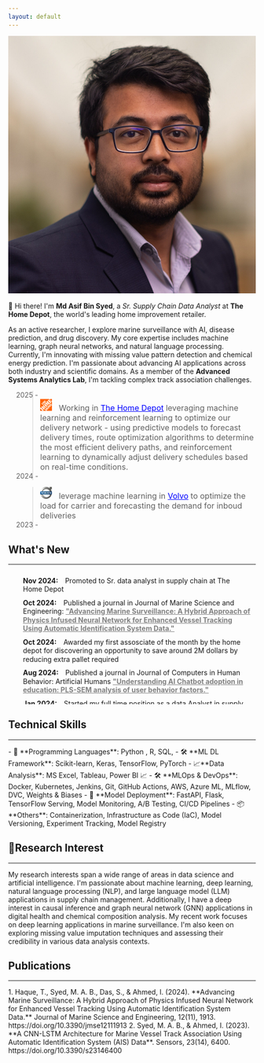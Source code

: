 ```yaml
---
layout: default
---
```


<img class="profile-picture" src="asif_headshot.webp" >

👋 Hi there! I'm **Md Asif Bin Syed**, a *Sr. Supply Chain Data Analyst* at **The Home Depot**, the world's leading home improvement retailer. 

As an active researcher, I explore marine surveillance with AI, disease prediction, and drug discovery. My core expertise includes machine learning, graph neural networks, and natural language processing. Currently, I'm innovating with missing value pattern detection and chemical energy prediction. I'm passionate about advancing AI applications across both industry and scientific domains. As a member of the **Advanced Systems Analytics Lab**, I'm tackling complex track association challenges.


<blockquote style="margin-left: 3.5em;">
    <div style="display: flex; align-items: left; margin-left: -3.5em;">2025 - </div>
    <img src="the-home-depot.png" alt="Employer 1" style="width: 24px; height: 24px; margin-right: 10px;">
  <font size="3"> Working in <a href="https://www.homedepot.com" style="color: blue;">The Home Depot</a> leveraging machine learning and reinforcement learning to optimize our delivery network - using predictive models to forecast delivery times, route optimization algorithms to determine the most efficient delivery paths, and reinforcement learning to dynamically adjust delivery schedules based on real-time conditions.</font>
 <div style="display: flex; align-items: left; margin-left: -3.5em;">2024 - </div>
</blockquote>

<blockquote style="margin-left: 3.5em;">
    <img src="volvo.svg" alt="Employer 1" style="width: 24px; height: 24px; margin-right: 10px;">
  <font size="3">leverage machine learning in <a href="https://www.homedepot.com" style="color: blue;">Volvo</a>  to optimize the  load for carrier  and forecasting the demand for inboud deliveries</font>
 <div style="display: flex; align-items: left; margin-left: -3.5em;">2023 - </div>
</blockquote>

<h2> What's New </h2>
<hr>
<div style="max-height: 250px; overflow-y: auto; padding: 10px;  line-height: 1.25;">
    <ul style="padding-left: 20px; margin: 0;">
        <li style="list-style-type: none; margin-bottom: 10px;">
            <span style="font-weight: bold; margin-right: 10px;">Nov 2024:</span>
            <span>Promoted to  Sr. data analyst in supply chain at The Home Depot</span>
        </li>
        <li style="list-style-type: none; margin-bottom: 10px;">
            <span style="font-weight: bold; margin-right: 10px;">Oct 2024:</span>
            <span>Published a journal in Journal of Marine Science and Engineering: <a href="https://www.mdpi.com/2077-1312/12/11/1913" style="color: gray ;"><b>"Advancing Marine Surveillance: A Hybrid Approach of Physics Infused Neural Network for Enhanced Vessel Tracking Using Automatic Identification System Data."</b></a></span>
        </li>
        <li style="list-style-type: none; margin-bottom: 10px;">
            <span style="font-weight: bold; margin-right: 10px;">Oct 2024:</span>
            <span>Awarded my first assosciate of the month by the home depot for discovering an opportunity to save around 2M dollars by reducing extra pallet required </span>
        </li>
        <li style="list-style-type: none; margin-bottom: 10px;">
            <span style="font-weight: bold; margin-right: 10px;">Aug 2024:</span>
            <span>Published a journal in Journal of Computers in Human Behavior: Artificial Humans <a href="https://www.sciencedirect.com/science/article/pii/S2949882124000586" style="color: gray;"><b>"Understanding AI Chatbot adoption in education: PLS-SEM analysis of user behavior factors."</b></a></span>
        </li>
        <li style="list-style-type: none; margin-bottom: 10px;">
            <span style="font-weight: bold; margin-right: 10px;">Jan 2024:</span>
            <span>Started my full time position as a data Analyst in supply chain at The Home Depot</span>
        </li>
        <li style="list-style-type: none; margin-bottom: 10px;">
            <span style="font-weight: bold; margin-right: 10px;">Dec 2023:</span>
            <span>Presented a paper on <a href="https://ieeexplore.ieee.org/abstract/document/10465079" style="color: gray;"><b>"Investigation of Polycystic Ovary Syndrome (PCOS) Diagnosis Using Machine Learning Approaches"</b></a> and <a href="https://ieeexplore.ieee.org/abstract/document/10441152" style="color: gray;"><b>"A Deep Learning Approach for Satellite and Debris Detection: YOLO in Action"</b></a> at the 2023 5th International Conference on Sustainable Technologies for Industry 5.0 (STI).</span>
        </li>
        <li style="list-style-type: none; margin-bottom: 10px;">
            <span style="font-weight: bold; margin-right: 10px;">Dec 2023:</span>
            <span>Presented a paper on <a href="https://ieeexplore.ieee.org/abstract/document/10441258" style="color: gray;"><b>"Pediatric Bone Age Prediction Using Deep Learning"</b></a> and <a href="https://ieeexplore.ieee.org/abstract/document/10464397" style="color: gray;"><b>"Federated Learning in Manufacturing: A Systematic Review and Pathway to Industry 5.0"</b></a> at the 2023 26th International Conference on Computer and Information Technology (ICCIT).</span>
        </li>
        <li style="list-style-type: none; margin-bottom: 10px;">
            <span style="font-weight: bold; margin-right: 10px;">Dec 2023:</span>
            <span>Completed my Masters in Industrial Engineering and submitted my theisis on  <a href="https://researchrepository.wvu.edu/cgi/viewcontent.cgi?article=12915&context=etd" style="color: gray;"><b>"Spatio-Temporal Deep Learning Approaches for Addressing Track Association Problem using Automatic Identification System (AIS) Data"</b></a></span>
        </li>
        <li style="list-style-type: none; margin-bottom: 10px;">
            <span style="font-weight: bold; margin-right: 10px;">July 2023:</span>
            <span>Awarded "Idea of the Month" at Volvo Truck for implementing Power Automate and AI to extract invoice data, saving $200k.</span>
        </li>
        <li style="list-style-type: none; margin-bottom: 10px;">
            <span style="font-weight: bold; margin-right: 10px;">July 2023:</span>
            <span>Published a journal in MDPI Sensors: <a href="https://www.mdpi.com/1424-8220/23/14/6400" style="color: gray;"><b>"A CNN-LSTM Architecture for Marine Vessel Track Association Using AIS Data."</b></a></span>
        </li>
        <li style="list-style-type: none; margin-bottom: 10px;">
            <span style="font-weight: bold; margin-right: 10px;">May 2023:</span>
            <span>Finalist in the QCRE Data Challenge for <a href="https://arxiv.org/pdf/2309.13402.pdf" style="color: gray;"><b>"ML Algorithm Synthesizing Domain Knowledge for Fungal Spore Concentration Prediction."</b></a></span>
        </li>
        <li style="list-style-type: none; margin-bottom: 10px;">
            <span style="font-weight: bold; margin-right: 10px;">April 2023:</span>
            <span>Submitted a paper to the IISE conference on <a href="https://arxiv.org/abs/2304.01491" style="color: gray;"><b>"Multi-Model LSTM Architecture for Track Association Using AIS Data."</b></a></span>
        </li>
        <li style="list-style-type: none; margin-bottom: 10px;">
            <span style="font-weight: bold; margin-right: 10px;">October 2022:</span>
            <span>Chaired a session at the INFORMS Annual Meeting on <a href="https://meetings.informs.org/wordpress/indianapolis2022/" style="color: gray;"><b>Advanced Machine Learning.</b></a></span>
        </li>
    </ul>
</div>

## Technical Skills
<hr>
- 🐍 **Programming Languages**: Python , R, SQL,
- 🛠️ **ML DL Framework**: Scikit-learn, Keras, TensorFlow,  PyTorch 
- 📈**Data Analysis**: MS Excel,  Tableau, Power BI 📈
- 🛠️ **MLOps & DevOps**: Docker, Kubernetes, Jenkins, Git, GitHub Actions, AWS, Azure ML, MLflow, DVC, Weights & Biases
- 🚀 **Model Deployment**: FastAPI, Flask, TensorFlow Serving, Model Monitoring, A/B Testing, CI/CD Pipelines
- 📦 **Others**: Containerization, Infrastructure as Code (IaC), Model Versioning, Experiment Tracking, Model Registry


## 🔬Research Interest
<hr>
My research interests span a wide range of areas in data science and artificial intelligence. I'm passionate about machine learning, deep learning, natural language processing (NLP), and large language model (LLM) applications in supply chain management. Additionally, I have a deep interest in causal inference and graph neural network (GNN) applications in digital health and chemical composition analysis. My recent work focuses on deep learning applications in marine surveillance. I'm also keen on exploring missing value imputation techniques and assessing their credibility in various data analysis contexts.


## Publications
<hr>
1. Haque, T., Syed, M. A. B., Das, S., & Ahmed, I. (2024). **Advancing Marine Surveillance: A Hybrid Approach of Physics Infused Neural Network for Enhanced Vessel Tracking Using Automatic Identification System Data.** Journal of Marine Science and Engineering, 12(11), 1913. https://doi.org/10.3390/jmse12111913
2. Syed, M. A. B., & Ahmed, I. (2023). **A CNN-LSTM Architecture for Marine Vessel Track Association Using Automatic Identification System (AIS) Data**. Sensors, 23(14), 6400. https://doi.org/10.3390/s23146400





